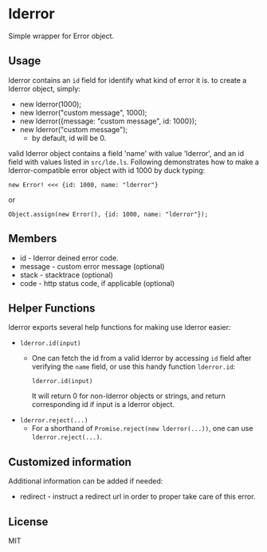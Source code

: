# lderror

Simple wrapper for Error object.

## Usage

lderror contains an `id` field for identify what kind of error it is. to create a lderror object, simply:

 * new lderror(1000);
 * new lderror("custom message", 1000);
 * new lderror({message: "custom message", id: 1000});
 * new lderror("custom message");
   - by default, id will be 0.

valid lderror object contains a field 'name' with value 'lderror', and an id field with values listed in `src/lde.ls`. Following demonstrates how to make a lderror-compatible error object with id 1000 by duck typing:

    new Error! <<< {id: 1000, name: "lderror"}

or

    Object.assign(new Error(), {id: 1000, name: "lderror"});


## Members

 * id - lderror deined error code.
 * message - custom error message (optional)
 * stack - stacktrace (optional)
 * code - http status code, if applicable (optional)


## Helper Functions

lderror exports several help functions for making use lderror easier:

 * `lderror.id(input)`
   - One can fetch the id from a valid lderror by accessing `id` field after verifying the `name` field, or use this handy function `lderror.id`:

         lderror.id(input)

     It will return 0 for non-lderror objects or strings, and return corresponding id if input is a lderror object.
 * `lderror.reject(...)`
   - For a shorthand of `Promise.reject(new lderror(...))`, one can use `lderror.reject(...)`.


## Customized information

Additional information can be added if needed:

 - redirect - instruct a redirect url in order to proper take care of this error. 


## License

MIT
